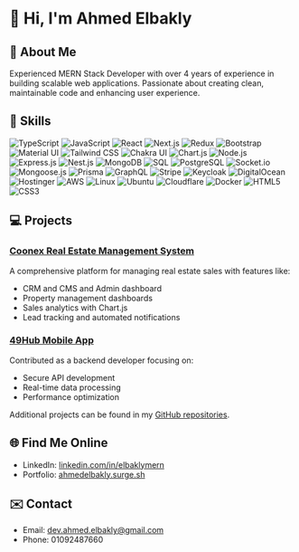 # 👋 Hi, I'm Ahmed Elbakly

## 🌟 About Me
Experienced MERN Stack Developer with over 4 years of experience in building scalable web applications. Passionate about creating clean, maintainable code and enhancing user experience.

## 🚀 Skills

<div align="left">
  <img src="https://img.shields.io/badge/-TypeScript-007ACC?logo=typescript&logoColor=white&style=for-the-badge" alt="TypeScript" />
  <img src="https://img.shields.io/badge/-JavaScript-F7DF1E?logo=javascript&logoColor=black&style=for-the-badge" alt="JavaScript" />
  <img src="https://img.shields.io/badge/-React-61DAFB?logo=react&logoColor=black&style=for-the-badge" alt="React" />
  <img src="https://img.shields.io/badge/-Next.js-000000?logo=next.js&logoColor=white&style=for-the-badge" alt="Next.js" />
  <img src="https://img.shields.io/badge/-Redux-764ABC?logo=redux&logoColor=white&style=for-the-badge" alt="Redux" />
  <img src="https://img.shields.io/badge/-Bootstrap-7952B3?logo=bootstrap&logoColor=white&style=for-the-badge" alt="Bootstrap" />
  <img src="https://img.shields.io/badge/-Material%20UI-0081CB?logo=mui&logoColor=white&style=for-the-badge" alt="Material UI" />
  <img src="https://img.shields.io/badge/-Tailwind%20CSS-38B2AC?logo=tailwind-css&logoColor=white&style=for-the-badge" alt="Tailwind CSS" />
  <img src="https://img.shields.io/badge/-Chakra%20UI-319795?logo=chakra-ui&logoColor=white&style=for-the-badge" alt="Chakra UI" />
  <img src="https://img.shields.io/badge/-Chart.js-FF6384?logo=chartdotjs&logoColor=white&style=for-the-badge" alt="Chart.js" />
  <img src="https://img.shields.io/badge/-Node.js-339933?logo=node.js&logoColor=white&style=for-the-badge" alt="Node.js" />
  <img src="https://img.shields.io/badge/-Express.js-000000?logo=express&logoColor=white&style=for-the-badge" alt="Express.js" />
  <img src="https://img.shields.io/badge/-Nest.js-E0234E?logo=nestjs&logoColor=white&style=for-the-badge" alt="Nest.js" />
  <img src="https://img.shields.io/badge/-MongoDB-47A248?logo=mongodb&logoColor=white&style=for-the-badge" alt="MongoDB" />
  <img src="https://img.shields.io/badge/-SQL-4479A1?logo=postgresql&logoColor=white&style=for-the-badge" alt="SQL" />
  <img src="https://img.shields.io/badge/-PostgreSQL-336791?logo=postgresql&logoColor=white&style=for-the-badge" alt="PostgreSQL" />
  <img src="https://img.shields.io/badge/-Socket.io-010101?logo=socketdotio&logoColor=white&style=for-the-badge" alt="Socket.io" />
  <img src="https://img.shields.io/badge/-Mongoose.js-880000?logo=mongodb&logoColor=white&style=for-the-badge" alt="Mongoose.js" />
  <img src="https://img.shields.io/badge/-Prisma-2D3748?logo=prisma&logoColor=white&style=for-the-badge" alt="Prisma" />
  <img src="https://img.shields.io/badge/-GraphQL-E10098?logo=graphql&logoColor=white&style=for-the-badge" alt="GraphQL" />
  <img src="https://img.shields.io/badge/-Stripe-008CDD?logo=stripe&logoColor=white&style=for-the-badge" alt="Stripe" />
  <img src="https://img.shields.io/badge/-Keycloak-2C2F33?logo=keycloak&logoColor=white&style=for-the-badge" alt="Keycloak" />
  <img src="https://img.shields.io/badge/-DigitalOcean-0080FF?logo=digitalocean&logoColor=white&style=for-the-badge" alt="DigitalOcean" />
  <img src="https://img.shields.io/badge/-Hostinger-FF5722?logo=hostinger&logoColor=white&style=for-the-badge" alt="Hostinger" />
  <img src="https://img.shields.io/badge/-AWS-232F3E?logo=amazon-aws&logoColor=white&style=for-the-badge" alt="AWS" />
  <img src="https://img.shields.io/badge/-Linux-FCC624?logo=linux&logoColor=black&style=for-the-badge" alt="Linux" />
  <img src="https://img.shields.io/badge/-Ubuntu-E95420?logo=ubuntu&logoColor=white&style=for-the-badge" alt="Ubuntu" />
  <img src="https://img.shields.io/badge/-Cloudflare-F38020?logo=cloudflare&logoColor=white&style=for-the-badge" alt="Cloudflare" />
  <img src="https://img.shields.io/badge/-Docker-2496ED?logo=docker&logoColor=white&style=for-the-badge" alt="Docker" />
  <img src="https://img.shields.io/badge/-HTML5-E34F26?logo=html5&logoColor=white&style=for-the-badge" alt="HTML5" />
  <img src="https://img.shields.io/badge/-CSS3-1572B6?logo=css3&logoColor=white&style=for-the-badge" alt="CSS3" />
</div>

## 💻 Projects
### [Coonex Real Estate Management System](https://crm.coonex.io)
A comprehensive platform for managing real estate sales with features like:
- CRM and CMS  and Admin dashboard
- Property management dashboards
- Sales analytics with Chart.js
- Lead tracking and automated notifications

### [49Hub Mobile App](https://play.google.com/store/apps/details?id=com.fourtyninehub.fourtynine&hl=en_NZ)
Contributed as a backend developer focusing on:
- Secure API development
- Real-time data processing
- Performance optimization

Additional projects can be found in my [GitHub repositories](https://github.com/ahmedelbakly?tab=repositories).

## 🌐 Find Me Online
- LinkedIn: [linkedin.com/in/elbaklymern](https://linkedin.com/in/elbaklymern)
- Portfolio: [ahmedelbakly.surge.sh](https://ahmedelbakly.surge.sh)

## ✉️ Contact
- Email: dev.ahmed.elbakly@gmail.com
- Phone: 01092487660

